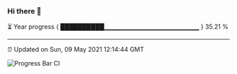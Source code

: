 ### Hi there 👋

⏳ Year progress { ██████████▁▁▁▁▁▁▁▁▁▁▁▁▁▁▁▁▁▁▁▁ } 35.21 %

---

⏰ Updated on Sun, 09 May 2021 12:14:44 GMT

![Progress Bar CI](https://github.com/liununu/liununu/workflows/Progress%20Bar%20CI/badge.svg)
